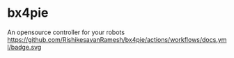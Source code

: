 # bx4pie
 An opensource controller for your robots
 https://github.com/RishikesavanRamesh/bx4pie/actions/workflows/docs.yml/badge.svg
